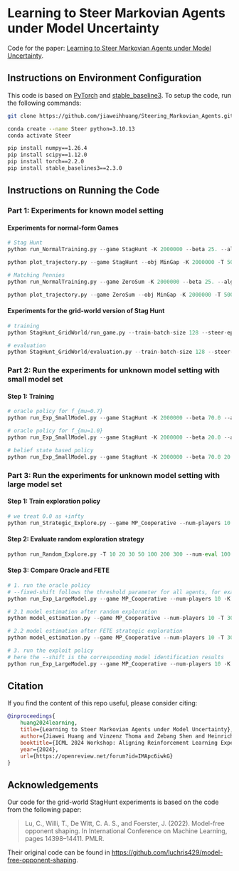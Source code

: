 # Learning to Steer Markovian Agents under Model Uncertainty

Code for the paper: [Learning to Steer Markovian Agents under Model Uncertainty](https://arxiv.org/abs/2407.10207).

## Instructions on Environment Configuration

This code is based on [PyTorch](https://pytorch.org/) and [stable_baseline3](https://stable-baselines3.readthedocs.io/en/master/). To setup the code, run the following commands:
```bash
git clone https://github.com/jiaweihhuang/Steering_Markovian_Agents.git

conda create --name Steer python=3.10.13
conda activate Steer

pip install numpy==1.26.4
pip install scipy==1.12.0
pip install torch==2.2.0 
pip install stable_baselines3==2.3.0
```

## Instructions on Running the Code

### Part 1: Experiments for known model setting

#### Experiments for normal-form Games
```python
# Stag Hunt
python run_NormalTraining.py --game StagHunt -K 2000000 --beta 25. --algo PPO -T 500 --lr 0.01 --obj MinGap --seed ...

python plot_trajectory.py --game StagHunt --obj MinGap -K 2000000 -T 500 --beta 25.0 --model-type Normal --grid-number 10

# Matching Pennies
python run_NormalTraining.py --game ZeroSum -K 2000000 --beta 25. --algo PPO -T 500 --lr 0.01 --obj Nash --seed ...

python plot_trajectory.py --game ZeroSum --obj MinGap -K 2000000 -T 500 --beta 25.0 --model-type Normal --grid-number 10
```

#### Experiments for the grid-world version of Stag Hunt

```python
# training
python StagHunt_GridWorld/run_game.py --train-batch-size 128 --steer-epochs-per-update 50 --lr 0.001 --beta 25 --seed ...

# evaluation
python StagHunt_GridWorld/evaluation.py --train-batch-size 128 --steer-epochs-per-update 50 --lr 0.001 --beta 25 --seed ...
```

### Part 2: Run the experiments for unknown model setting with small model set
#### Step 1: Training
```python
# oracle policy for f_{mu=0.7}
python run_Exp_SmallModel.py --game StagHunt -K 2000000 --beta 70.0 --algo PPO -T 500 --lr 0.01 --obj MinGap --mu 0.7 --sigma 0.3 --model-type Gaussian_lr --seed ...

# oracle policy for f_{mu=1.0}
python run_Exp_SmallModel.py --game StagHunt -K 2000000 --beta 20.0 --algo PPO -T 500 --lr 0.01 --obj MinGap --mu 1.0 --sigma 0.3 --model-type Gaussian_lr --seed ...

# belief state based policy
python run_Exp_SmallModel.py --game StagHunt -K 2000000 --beta 70.0 20.0 --algo PPO -T 500 --lr 0.01 --obj MinGap --mu 0.7 1.0 --sigma 0.3 --model-type Gaussian_lr --seed ...

```


### Part 3: Run the experiments for unknown model setting with large model set
#### Step 1: Train exploration policy
```python
# we treat 0.0 as +infty
python run_Strategic_Explore.py --game MP_Cooperative --num-players 10 -K 5000000 --beta 100.0 --algo PPO -T 30 --lr 0.01 --obj Explore --model-type Avaricious --sigma 0.5 --shift 0.0 -0.25 -0.75 --seed ...
```

#### Step 2: Evaluate random exploration strategy
```python
python run_Random_Explore.py -T 10 20 30 50 100 200 300 --num-eval 100 --game MP_Cooperative --num-players 10 --lr 0.01 --model-type Avaricious --shift 0.0 -0.25 -0.75
```

#### Step 3: Compare Oracle and FETE
```python
# 1. run the oracle policy
# --fixed-shift follows the threshold parameter for all agents, for example: --fixed-shift 0.0 0.0 0.0 0.0 0.0 -0.75 -0.75 -0.75 -0.75 -0.75
python run_Exp_LargeModel.py --game MP_Cooperative --num-players 10 -K 2000000 --beta 10.0 --algo PPO -T 500 --lr 0.01 --obj MaxUtility --sigma 0.5 --fixed-shift ... --seed ...

# 2.1 model estimation after random exploration
python model_estimation.py --game MP_Cooperative --num-players 10 -T 30 --lr 0.01 --sigma 0.5 --shift 0.0 -0.25 -0.75 --fixed-shift ... --seed ...

# 2.2 model estimation after FETE strategic exploration
python model_estimation.py --game MP_Cooperative --num-players 10 -T 30 --lr 0.01 --explore-policy-path Your_Exploration_Strategy --sigma 0.5 --shift 0.0 -0.25 -0.75 --fixed-shift ...  --seed ...

# 3. run the exploit policy
# here the --shift is the corresponding model identification results
python run_Exp_LargeModel.py --game MP_Cooperative --num-players 10 -K 2000000 --beta 10.0 --algo PPO -T 470 --lr 0.01 --obj MaxUtility --sigma 0.5 --fixed-shift ... --seed ...
```



## Citation

If you find the content of this repo useful, please consider citing:

```bibtex
@inproceedings{
    huang2024learning,
    title={Learning to Steer Markovian Agents under Model Uncertainty},
    author={Jiawei Huang and Vinzenz Thoma and Zebang Shen and Heinrich H. Nax and Niao He},
    booktitle={ICML 2024 Workshop: Aligning Reinforcement Learning Experimentalists and Theorists},
    year={2024},
    url={https://openreview.net/forum?id=IMApc6iwkG}
}
```


## Acknowledgements
Our code for the grid-world StagHunt experiments is based on the code from the following paper:
> Lu, C., Willi, T., De Witt, C. A. S., and Foerster, J. (2022). 
> Model-free opponent shaping. 
> In International Conference on Machine Learning, pages 14398–14411. PMLR.

Their original code can be found in <https://github.com/luchris429/model-free-opponent-shaping>.